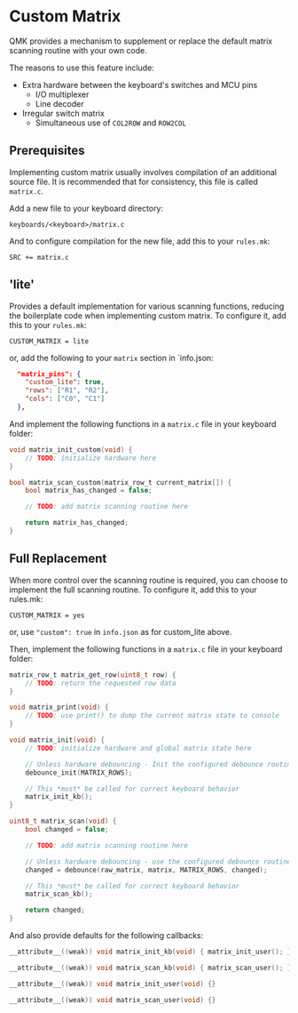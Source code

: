 # Custom Matrix

QMK provides a mechanism to supplement or replace the default matrix scanning routine with your own code.

The reasons to use this feature include:

* Extra hardware between the keyboard's switches and MCU pins
  * I/O multiplexer
  * Line decoder
* Irregular switch matrix
  * Simultaneous use of `COL2ROW` and `ROW2COL`

## Prerequisites

Implementing custom matrix usually involves compilation of an additional source file. It is recommended that for consistency, this file is called `matrix.c`.

Add a new file to your keyboard directory:
```
keyboards/<keyboard>/matrix.c
```

And to configure compilation for the new file, add this to your `rules.mk`:
```make
SRC += matrix.c
```

## 'lite'

Provides a default implementation for various scanning functions, reducing the boilerplate code when implementing custom matrix.
To configure it, add this to your `rules.mk`:

```make
CUSTOM_MATRIX = lite
```

or, add the following to your `matrix` section in `info.json:

```json
  "matrix_pins": {
    "custom_lite": true,
    "rows": ["R1", "R2"],
    "cols": ["C0", "C1"]
  },
```

And implement the following functions in a `matrix.c` file in your keyboard folder:

```c
void matrix_init_custom(void) {
    // TODO: initialize hardware here
}

bool matrix_scan_custom(matrix_row_t current_matrix[]) {
    bool matrix_has_changed = false;

    // TODO: add matrix scanning routine here

    return matrix_has_changed;
}
```


## Full Replacement

When more control over the scanning routine is required, you can choose to implement the full scanning routine.
To configure it, add this to your rules.mk:

```make
CUSTOM_MATRIX = yes
```

or, use ```"custom": true``` in `info.json` as for custom_lite above.

Then, implement the following functions in a `matrix.c` file in your keyboard folder:

```c
matrix_row_t matrix_get_row(uint8_t row) {
    // TODO: return the requested row data
}

void matrix_print(void) {
    // TODO: use print() to dump the current matrix state to console
}

void matrix_init(void) {
    // TODO: initialize hardware and global matrix state here

    // Unless hardware debouncing - Init the configured debounce routine
    debounce_init(MATRIX_ROWS);

    // This *must* be called for correct keyboard behavior
    matrix_init_kb();
}

uint8_t matrix_scan(void) {
    bool changed = false;

    // TODO: add matrix scanning routine here

    // Unless hardware debouncing - use the configured debounce routine
    changed = debounce(raw_matrix, matrix, MATRIX_ROWS, changed);

    // This *must* be called for correct keyboard behavior
    matrix_scan_kb();

    return changed;
}
```

And also provide defaults for the following callbacks:

```c
__attribute__((weak)) void matrix_init_kb(void) { matrix_init_user(); }

__attribute__((weak)) void matrix_scan_kb(void) { matrix_scan_user(); }

__attribute__((weak)) void matrix_init_user(void) {}

__attribute__((weak)) void matrix_scan_user(void) {}
```
